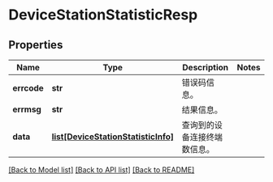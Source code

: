 # DeviceStationStatisticResp

## Properties
Name | Type | Description | Notes
------------ | ------------- | ------------- | -------------
**errcode** | **str** | 错误码信息。 | 
**errmsg** | **str** | 结果信息。 | 
**data** | [**list[DeviceStationStatisticInfo]**](DeviceStationStatisticInfo.md) | 查询到的设备连接终端数信息。 | 

[[Back to Model list]](../README.md#documentation-for-models) [[Back to API list]](../README.md#documentation-for-api-endpoints) [[Back to README]](../README.md)


